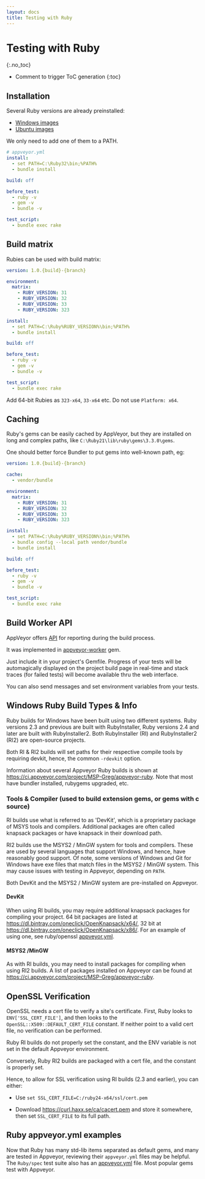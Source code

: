 ```yaml
---
layout: docs
title: Testing with Ruby
---
```


<!-- markdownlint-disable MD022 MD032 -->
# Testing with Ruby
{:.no_toc}

* Comment to trigger ToC generation
{:toc}
<!-- markdownlint-enable MD022 MD032 -->

## Installation

Several Ruby versions are already preinstalled:

* [Windows images](../windows-images-software.md/#ruby)
* [Ubuntu images](../linux-images-software.md/#ruby)

We only need to add one of them to a PATH.

```yaml
# appveyor.yml
install:
  - set PATH=C:\Ruby32\bin;%PATH%
  - bundle install

build: off

before_test:
  - ruby -v
  - gem -v
  - bundle -v

test_script:
  - bundle exec rake
```

## Build matrix

Rubies can be used with build matrix:

```yaml
version: 1.0.{build}-{branch}

environment:
  matrix:
    - RUBY_VERSION: 31
    - RUBY_VERSION: 32
    - RUBY_VERSION: 33
    - RUBY_VERSION: 323

install:
  - set PATH=C:\Ruby%RUBY_VERSION%\bin;%PATH%
  - bundle install

build: off

before_test:
  - ruby -v
  - gem -v
  - bundle -v

test_script:
  - bundle exec rake
```

Add 64-bit Rubies as `323-x64`, `33-x64` etc. Do not use `Platform: x64`.

## Caching

Ruby's gems can be easily cached by AppVeyor,
but they are installed on long and complex paths,
like `C:\Ruby21\lib\ruby\gems\3.3.0\gems`.

One should better force Bundler to put gems into well-known path, eg:

```yaml
version: 1.0.{build}-{branch}

cache:
  - vendor/bundle

environment:
  matrix:
    - RUBY_VERSION: 31
    - RUBY_VERSION: 32
    - RUBY_VERSION: 33
    - RUBY_VERSION: 323

install:
  - set PATH=C:\Ruby%RUBY_VERSION%\bin;%PATH%
  - bundle config --local path vendor/bundle
  - bundle install

build: off

before_test:
  - ruby -v
  - gem -v
  - bundle -v

test_script:
  - bundle exec rake
```

## Build Worker API

AppVeyor offers [API](/docs/build-worker-api) for reporting during the build process.

It was implemented in
[appveyor-worker](https://rubygems.org/gems/appveyor-worker) gem.

Just include it in your project's Gemfile.
Progress of your tests will be automagically displayed on the project build page
in real-time and stack traces (for failed tests)
will become available thru the web interface.

You can also send messages and set environment variables from your tests.

## Windows Ruby Build Types & Info

Ruby builds for Windows have been built using two different systems.  Ruby versions 2.3 and previous are built with RubyInstaller, Ruby versions 2.4 and later are built with RubyInstaller2.  Both RubyInstaller (RI) and RubyInstaller2 (RI2) are open-source projects.

Both RI & RI2 builds will set paths for their respective compile tools by requiring devkit, hence, the common `-rdevkit` option.

Information about several Appveyor Ruby builds is shown at <https://ci.appveyor.com/project/MSP-Greg/appveyor-ruby>.  Note that most have bundler installed, rubygems upgraded, etc.

### Tools & Compiler (used to build extension gems, or gems with c source)

RI builds use what is referred to as 'DevKit', which is a proprietary package of MSYS tools and compilers.  Additional packages are often called knapsack packages or have knapsack in their download path.

RI2 builds use the MSYS2 / MinGW system for tools and compilers.  These are used by several languages that support Windows, and hence, have reasonably good support.  Of note, some versions of Windows and Git for Windows have exe files that match files in the MSYS2 / MinGW system.  This may cause issues with testing in Appveyor, depending on `PATH`.

Both DevKit and the MSYS2 / MinGW system are pre-installed on Appveyor.

#### DevKit

When using RI builds, you may require additional knapsack packages for compiling your project.  64 bit packages are listed at <https://dl.bintray.com/oneclick/OpenKnapsack/x64/>, 32 bit at <https://dl.bintray.com/oneclick/OpenKnapsack/x86/>.  For an example of using one, see ruby/openssl [appveyor.yml](https://github.com/ruby/openssl/blob/master/appveyor.yml).

#### MSYS2 /MinGW

As with RI builds, you may need to install packages for compiling when using RI2 builds.  A list of packages installed on Appveyor can be found at <https://ci.appveyor.com/project/MSP-Greg/appveyor-ruby>.

## OpenSSL Verification

OpenSSL needs a cert file to verify a site's certificate.  First, Ruby looks to `ENV['SSL_CERT_FILE']`, and then looks to the `OpenSSL::X509::DEFAULT_CERT_FILE` constant.  If neither point to a valid cert file, no verification can be performed.

Ruby RI builds do not properly set the constant, and the ENV variable is not set in the default Appveyor environment.

Conversely, Ruby RI2 builds are packaged with a cert file, and the constant is properly set.

Hence, to allow for SSL verification using RI builds (2.3 and earlier), you can either:

* Use `set SSL_CERT_FILE=C:/ruby24-x64/ssl/cert.pem`

* Download <https://curl.haxx.se/ca/cacert.pem> and store it somewhere, then set `SSL_CERT_FILE` to its full path.

## Ruby appveyor.yml examples

Now that Ruby has many std-lib items separated as default gems, and many are tested in Appveyor, reviewing their `appveyor.yml` files may be helpful.  The `Ruby/spec` test suite also has an [appveyor.yml](https://github.com/ruby/spec/blob/master/appveyor.yml) file.  Most popular gems test with Appveyor.
